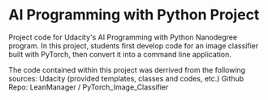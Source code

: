 # AI Programming with Python Project

Project code for Udacity's AI Programming with Python Nanodegree program. In this project, students first develop code for an image classifier built with PyTorch, then convert it into a command line application.

The code contained within this project was derrived from the following sources:
Udacity (provided templates, classes and codes, etc.)
Github Repo: LeanManager / PyTorch_Image_Classifier
